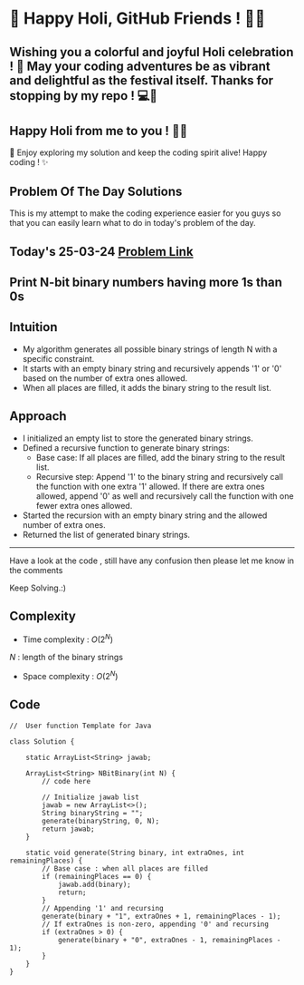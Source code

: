 # 🎉 Happy Holi, GitHub Friends ! 🌈🎨

## Wishing you a colorful and joyful Holi celebration ! 🥳 May your coding adventures be as vibrant and delightful as the festival itself. Thanks for stopping by my repo ! 💻🌟

## Happy Holi from me to you ! 🎊🎉

🚀 Enjoy exploring my solution and keep the coding spirit alive! Happy coding ! ✨

## Problem Of The Day Solutions

This is my attempt to make the coding experience easier for you guys so that you can easily learn what to do in today's problem of the day.

## Today's 25-03-24 [Problem Link](https://www.geeksforgeeks.org/problems/print-n-bit-binary-numbers-having-more-1s-than-0s0252/1)
## Print N-bit binary numbers having more 1s than 0s

## Intuition
- My algorithm generates all possible binary strings of length N with a specific constraint.
- It starts with an empty binary string and recursively appends '1' or '0' based on the number of extra ones allowed.
- When all places are filled, it adds the binary string to the result list.

## Approach

- I initialized an empty list to store the generated binary strings.
- Defined a recursive function to generate binary strings:
   - Base case: If all places are filled, add the binary string to the result list.
   - Recursive step: Append '1' to the binary string and recursively call the function with one extra '1' allowed.
     If there are extra ones allowed, append '0' as well and recursively call the function with one fewer extra ones allowed.
- Started the recursion with an empty binary string and the allowed number of extra ones.
- Returned the list of generated binary strings.

---
Have a look at the code , still have any confusion then please let me know in the comments

Keep Solving.:)

## Complexity
- Time complexity : $O( 2^N )$
<!-- Add your time complexity here, e.g. $$O())$$ -->
$N$ : length of the binary strings
- Space complexity : $O( 2^N )$
<!-- Add your space complexity here, e.g. $$O(n)$$ -->

## Code

```
//  User function Template for Java

class Solution {
    
    static ArrayList<String> jawab;
    
    ArrayList<String> NBitBinary(int N) {
        // code here
        
        // Initialize jawab list
        jawab = new ArrayList<>();
        String binaryString = "";
        generate(binaryString, 0, N);
        return jawab;
    }
    
    static void generate(String binary, int extraOnes, int remainingPlaces) {
        // Base case : when all places are filled
        if (remainingPlaces == 0) {
            jawab.add(binary);
            return;
        }
        // Appending '1' and recursing
        generate(binary + "1", extraOnes + 1, remainingPlaces - 1);
        // If extraOnes is non-zero, appending '0' and recursing
        if (extraOnes > 0) {
            generate(binary + "0", extraOnes - 1, remainingPlaces - 1);
        }
    }
}	
```